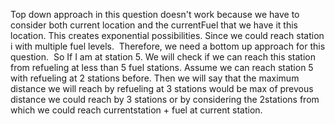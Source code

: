 Top down approach in this question doesn't work because we have to consider both current location and the currentFuel that we have it this location. This creates exponential possibilities. Since we could reach station i with multiple fuel levels.
​
Therefore, we need a bottom up approach for this question.
​
So If I am at station 5. We will check if we can reach this station from refueling at less than 5 fuel stations.
Assume we can reach station 5 with refueling at 2 stations before. Then we will say that the maximum distance we will reach by refueling at 3 stations would be max of prevous distance we could reach by 3 stations or by considering the 2stations from which we could reach currentstation + fuel at current station.